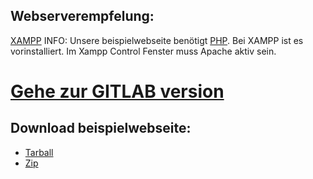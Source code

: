 ## Webserverempfelung:
[XAMPP](https://www.apachefriends.org/de/)
INFO: Unsere beispielwebseite benötigt [PHP](https://secure.php.net/). Bei XAMPP ist es vorinstalliert. Im Xampp Control Fenster muss Apache aktiv sein.

# [Gehe zur GITLAB version](https://gitlab.com/Sharkbyteprojects/Beispiel-Webseite-DE)

## Download beispielwebseite:
- [Tarball](https://gitlab.com/Sharkbyteprojects/Beispiel-Webseite-DE/-/archive/master/Beispiel-Webseite-DE-master.tar.gz)
- [Zip](https://github.com/Sharkbyteprojects/Browserversion-anzeige-PHP-Example-Page-DE/archive/master.zip)
